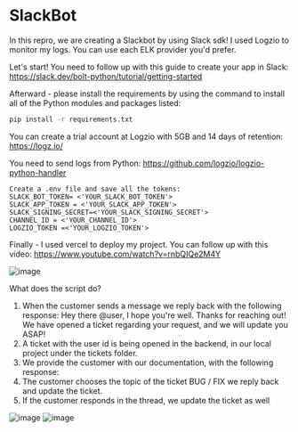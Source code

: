 # SlackBot

In this repro, we are creating a Slackbot by using Slack sdk!
I used Logzio to monitor my logs. You can use each ELK provider you'd prefer. 

Let's start!
You need to follow up with this guide to create your app in Slack:
https://slack.dev/bolt-python/tutorial/getting-started

Afterward - please install the requirements by using the command to install all of the Python modules and packages listed:
```bash
pip install -r requirements.txt 
```
You can create a trial account at Logzio with 5GB and 14 days of retention:
https://logz.io/

You need to send logs from Python: 
https://github.com/logzio/logzio-python-handler
```
Create a .env file and save all the tokens:
SLACK_BOT_TOKEN= <'YOUR_SLACK_BOT_TOKEN'>
SLACK_APP_TOKEN = <'YOUR_SLACK_APP_TOKEN'>
SLACK_SIGNING_SECRET=<'YOUR_SLACK_SIGNING_SECRET'>
CHANNEL_ID = <'YOUR_CHANNEL_ID'>
LOGZIO_TOKEN =<'YOUR_LOGZIO_TOKEN'>
```

Finally - I used vercel to deploy my project. You can follow up with this video: 
https://www.youtube.com/watch?v=rnbQIQe2M4Y

![image](https://github.com/RefaelMizrahi/SlackBot/assets/74647294/0209fe3f-57c0-4e7f-b418-c2da4918cb3f)


What does the script do?
1. When the customer sends a message we reply back with the following response:
Hey there @user, I hope you're well. Thanks for reaching out!
We have opened a ticket regarding your request, and we will update you ASAP!
2. A ticket with the user id is being opened in the backend,  in our local  project under the tickets folder. 
3. We provide the customer with our documentation, with the following response:
4. The customer chooses the topic of the ticket BUG / FIX we reply back and update the ticket.
5. If the customer responds in the thread, we update the ticket as well 

![image](https://github.com/RefaelMizrahi/SlackBot/assets/74647294/9973381f-6a02-4cbb-9a4c-10dabbdd4a6a)
![image](https://github.com/RefaelMizrahi/SlackBot/assets/74647294/6e09c4ae-f035-41fd-9ca3-f6b2f90ff921)
